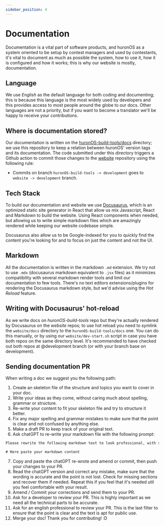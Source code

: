 ```yaml
---
sidebar_position: 4
---
```


# Documentation
Documentation is a vital part of software products, and huronOS as a system oriented to be setup by contest managers and used by contestants, it's vital to document as much as possible the system, how to use it,  how it is configured and how it works; this is why our website is mostly, documentation. 

## Language
We use *English* as the default language for both coding and documenting; this is because this language is the most widely used by developers and this provides access to most people around the globe to our docs. Other languages are not a priority, but if you want to become a translator we'll be happy to receive your contributions.

## Where is documentation stored?
Our documentation is written on the [huronOS-build-tools/docs](https://github.com/equetzal/huronOS-build-tools/docs) directory; we use this repository to keep a relation between huronOS' version tags and its documentation. The code submitted under this directory triggers a Github action to commit those changes to the [website](https://github.com/huronOS/website) repository using the following rule:
- Commits on branch `huronOS-build-tools -> development` goes to `website -> development` branch.

## Tech Stack
To build our documentation and website we use [Docusaurus](https://docusaurus.io), which is an optimized static site generator in React that allow us mix Javascript, React and Markdown to build the website. Using React components when needed, but allowing us to write simple markdown files which are amazingly rendered while keeping our website codebase simple.

Docusaurus also allow us to be Google-indexed for you to quickly find the content you're looking for and to focus on just the content and not the UI.

## Markdown
All the documentation is written in the markdown `.md` extension. We try not to use `.mdx` (docusaurus markdown equivalent to `.jsx` files) as it minimizes compatibility with several markdown render tools and limit our documentation to few tools. There's no text editors extensions/plugins for rendering the Docusaurus markdown style, but we'd advise using the *Hot Reload* feature.

## Writing with Docusaurus' hot-reload
As we write docs on *huronOS-build-tools* repo but they're actually rendered by Docusaurus on the *website* repos; to use hot reload you need to symlink the `website/docs` directory to the `huronOS-build-tools/docs` one. 
You can do this manually, or by using our `website/dev-start.sh` script in case you have both repos on the same directory level. It's recommended to have checked out both repos at @development branch (or with your branch base on development). 

## Sending documentation PR
When writing a doc we suggest you the following path:
1. Create an skeleton file of the structure and topics you want to cover in your doc.
2. Write your ideas as they come, without caring much about spelling, grammar or structure.
3. Re-write your content to fit your skeleton file and try to structure it better.
4. Fix any major spelling and grammar mistakes to make sure that the point is clear and not confused by anything else.
5. Make a draft PR to keep track of your original text.
6. Ask chatGPT to re-write your markdown file with the following prompt:
```txt
Please rewrite the following markdown text to look professional, with software terminology, good grammar and oriented to technically skilled people. Make sure to do not delete the links, images, nor changing the titles and keep the tables format. Properly escape triple backtick codeblocks with 4 backticks. Please, output the rewrite in markdown format in a codeblock so that I can just copy it. 

# Here paste your markdown content
```
7. Copy and paste the chatGPT re-wrote and amend or commit, then push your changes to your PR. 
8. Read the chatGPT version and correct any mistake, make sure that the wording is accurate and the point is not lost. Check for missing sections and recover them if needed. Repeat this if you feel that it's needed util you feel comfortable with your result.
9. Amend / Commit your corrections and send them to your PR. 
10. Ask for a developer to review your PR. This is highly important as we need all the technical parts to be accurate.
11. Ask for an english professional to review your PR. This is the last filter to ensure that the point is clear and the text is apt for public use.
12. Merge your doc! Thank you for contributing! :D

